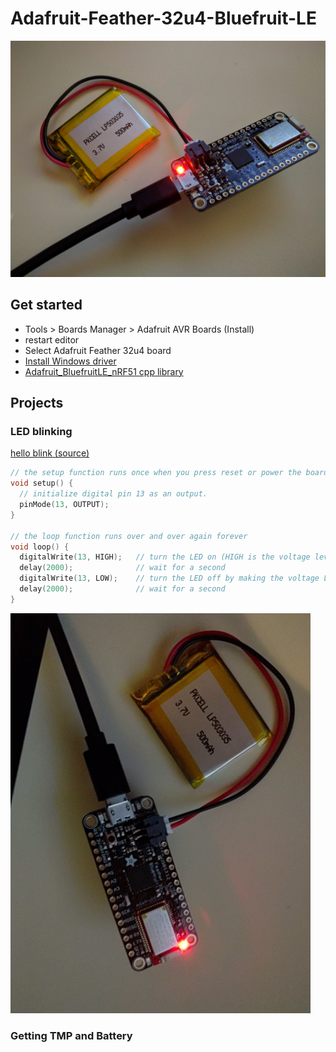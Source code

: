 # Adafruit-Feather-32u4-Bluefruit-LE
![Adafruit Feather 32u4 Bluefruit LE](./assets/feather-32u4-ble.jpg)

## Get started
- Tools > Boards Manager > Adafruit AVR Boards (Install)  
- restart editor  
- Select Adafruit Feather 32u4 board
- [Install Windows driver](https://github.com/adafruit/Adafruit_Windows_Drivers/releases/download/1.0.0.0/adafruit_drivers.exe)
- [Adafruit_BluefruitLE_nRF51 cpp library](https://github.com/adafruit/Adafruit_BluefruitLE_nRF51)

## Projects
### LED blinking
[hello blink (source)](./hello-blink/)  
```c++
// the setup function runs once when you press reset or power the board
void setup() {
  // initialize digital pin 13 as an output.
  pinMode(13, OUTPUT);
}
 
// the loop function runs over and over again forever
void loop() {
  digitalWrite(13, HIGH);   // turn the LED on (HIGH is the voltage level)
  delay(2000);              // wait for a second
  digitalWrite(13, LOW);    // turn the LED off by making the voltage LOW
  delay(2000);              // wait for a second
}
```
![Adafruit Feather 32u4 Bluefruit LE](./assets/hello-blink.gif)

### Getting TMP and Battery 
